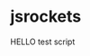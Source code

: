# jsrockets
HELLO test script

<script type="text/javascript">
	console.log('hello there');
</script>